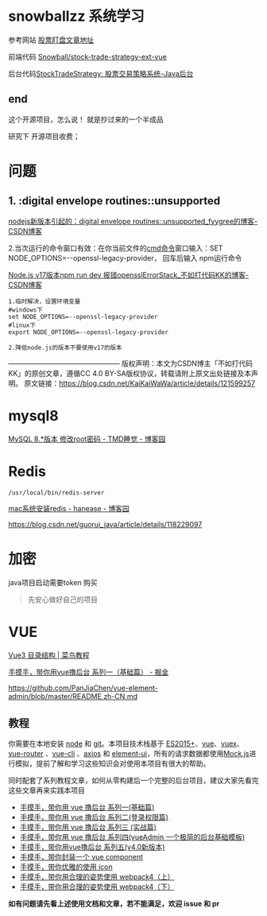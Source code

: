 # snowballzz 系统学习

参考网站   [股票盯盘文章地址](https://gitee.com/link?target=https%3A%2F%2Fwww.snowballzz.com%2F2021%2F11%2F09%2F%25E9%25A1%25B9%25E7%259B%25AE%25E5%25AE%259E%25E6%2588%2598%25E7%25AF%2587-%25E8%2582%25A1%25E7%25A5%25A8%25E5%258C%25BA%25E9%2597%25B4%25E4%25BA%25A4%25E6%2598%2593%25E7%259B%25AF%25E7%259B%2598%25E7%25B3%25BB%25E7%25BB%259F%2F)

前端代码  [Snowball/stock-trade-strategy-ext-vue](https://gitee.com/snowball2dev/stock-trade-strategy-ext-vue)

后台代码[StockTradeStrategy: 股票交易策略系统-Java后台](https://gitee.com/snowball2dev/stock-trade-strategy)

## end

这个开源项目，怎么说！ 就是抄过来的一个半成品 

研究下 开源项目收费；

# 问题

## 1. :digital envelope routines::unsupported

[nodejs新版本引起的：digital envelope routines::unsupported_fyygree的博客-CSDN博客](https://blog.csdn.net/fengyuyeguirenenen/article/details/128319228)

2.当次运行的命令窗口有效：在你当前文件的[cmd命令](https://so.csdn.net/so/search?q=cmd%E5%91%BD%E4%BB%A4&spm=1001.2101.3001.7020)窗口输入：SET NODE_OPTIONS=--openssl-legacy-provider， 回车后输入 npm运行命令

[Node.js v17版本npm run dev 报错opensslErrorStack_不如打代码KK的博客-CSDN博客](https://blog.csdn.net/KaiKaiWaWa/article/details/121599257)

    1.临时解决，设置环境变量
    #windows下
    set NODE_OPTIONS=--openssl-legacy-provider
    #linux下
    export NODE_OPTIONS=--openssl-legacy-provider
    
    2.降低node.js的版本不要使用v17的版本

————————————————
版权声明：本文为CSDN博主「不如打代码KK」的原创文章，遵循CC 4.0 BY-SA版权协议，转载请附上原文出处链接及本声明。
原文链接：https://blog.csdn.net/KaiKaiWaWa/article/details/121599257

# mysql8

[MySQL 8.*版本 修改root密码 - TMD睡觉 - 博客园](https://www.cnblogs.com/tmdsleep/p/10967432.html)

# Redis

```shell
/usr/local/bin/redis-server 
```

[mac系统安装redis - hanease - 博客园](https://www.cnblogs.com/hanease/p/15962271.html)

https://blog.csdn.net/guorui_java/article/details/118229097

# 加密

java项目启动需要token 购买 

> 先安心做好自己的项目 





# VUE

[Vue3 目录结构 | 菜鸟教程](https://www.runoob.com/vue3/vue3-directory-structure.html)

[手摸手，带你用vue撸后台 系列一（基础篇） - 掘金](https://juejin.cn/post/6844903476661583880)

https://github.com/PanJiaChen/vue-element-admin/blob/master/README.zh-CN.md

## 教程

你需要在本地安装 [node](http://nodejs.org/) 和 [git](https://git-scm.com/)。本项目技术栈基于 [ES2015+](http://es6.ruanyifeng.com/)、[vue](https://cn.vuejs.org/index.html)、[vuex](https://vuex.vuejs.org/zh-cn/)、[vue-router](https://router.vuejs.org/zh-cn/) 、[vue-cli](https://github.com/vuejs/vue-cli) 、[axios](https://github.com/axios/axios) 和 [element-ui](https://github.com/ElemeFE/element)，所有的请求数据都使用[Mock.js](https://github.com/nuysoft/Mock)进行模拟，提前了解和学习这些知识会对使用本项目有很大的帮助。

同时配套了系列教程文章，如何从零构建后一个完整的后台项目，建议大家先看完这些文章再来实践本项目

- [手摸手，带你用 vue 撸后台 系列一(基础篇)](https://juejin.im/post/59097cd7a22b9d0065fb61d2)
- [手摸手，带你用 vue 撸后台 系列二(登录权限篇)](https://juejin.im/post/591aa14f570c35006961acac)
- [手摸手，带你用 vue 撸后台 系列三 (实战篇)](https://juejin.im/post/593121aa0ce4630057f70d35)
- [手摸手，带你用 vue 撸后台 系列四(vueAdmin 一个极简的后台基础模板)](https://juejin.im/post/595b4d776fb9a06bbe7dba56)
- [手摸手，带你用vue撸后台 系列五(v4.0新版本)](https://juejin.im/post/5c92ff94f265da6128275a85)
- [手摸手，带你封装一个 vue component](https://segmentfault.com/a/1190000009090836)
- [手摸手，带你优雅的使用 icon](https://juejin.im/post/59bb864b5188257e7a427c09)
- [手摸手，带你用合理的姿势使用 webpack4（上）](https://juejin.im/post/5b56909a518825195f499806)
- [手摸手，带你用合理的姿势使用 webpack4（下）](https://juejin.im/post/5b5d6d6f6fb9a04fea58aabc)

**如有问题请先看上述使用文档和文章，若不能满足，欢迎 issue 和 pr**

